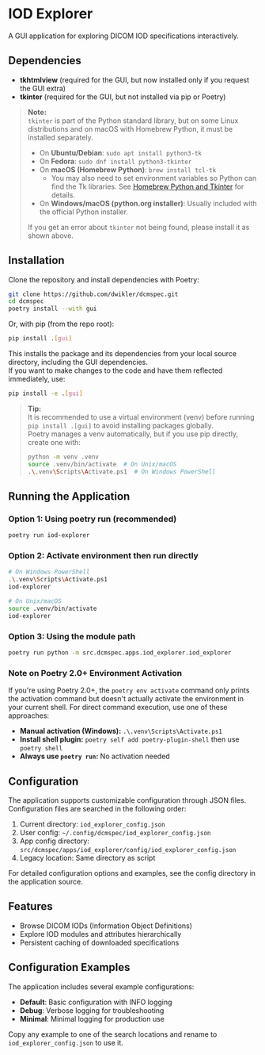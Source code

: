 # IOD Explorer

A GUI application for exploring DICOM IOD specifications interactively.

## Dependencies

- **tkhtmlview** (required for the GUI, but now installed only if you request the GUI extra)
- **tkinter** (required for the GUI, but not installed via pip or Poetry)

> **Note:**  
> `tkinter` is part of the Python standard library, but on some Linux distributions and on macOS with Homebrew Python, it must be installed separately.
>
> - On **Ubuntu/Debian**: `sudo apt install python3-tk`
> - On **Fedora**: `sudo dnf install python3-tkinter`
> - On **macOS (Homebrew Python)**: `brew install tcl-tk`
>   - You may also need to set environment variables so Python can find the Tk libraries. See [Homebrew Python and Tkinter](https://docs.brew.sh/Homebrew-and-Python#tkinter) for details.
> - On **Windows/macOS (python.org installer)**: Usually included with the official Python installer.
>
> If you get an error about `tkinter` not being found, please install it as shown above.

## Installation

Clone the repository and install dependencies with Poetry:

```bash
git clone https://github.com/dwikler/dcmspec.git
cd dcmspec
poetry install --with gui
```

Or, with pip (from the repo root):

```bash
pip install .[gui]
```

This installs the package and its dependencies from your local source directory, including the GUI dependencies.  
If you want to make changes to the code and have them reflected immediately, use:

```bash
pip install -e .[gui]
```

> **Tip:**  
> It is recommended to use a virtual environment (venv) before running `pip install .[gui]` to avoid installing packages globally.  
> Poetry manages a venv automatically, but if you use pip directly, create one with:
>
> ```bash
> python -m venv .venv
> source .venv/bin/activate  # On Unix/macOS
> .\.venv\Scripts\Activate.ps1  # On Windows PowerShell
> ```

## Running the Application

### Option 1: Using poetry run (recommended)

```bash
poetry run iod-explorer
```

### Option 2: Activate environment then run directly

```bash
# On Windows PowerShell
.\.venv\Scripts\Activate.ps1
iod-explorer

# On Unix/macOS
source .venv/bin/activate
iod-explorer
```

### Option 3: Using the module path

```bash
poetry run python -m src.dcmspec.apps.iod_explorer.iod_explorer
```

### Note on Poetry 2.0+ Environment Activation

If you're using Poetry 2.0+, the `poetry env activate` command only prints the activation command but doesn't actually activate the environment in your current shell. For direct command execution, use one of these approaches:

- **Manual activation (Windows):** `.\.venv\Scripts\Activate.ps1`
- **Install shell plugin:** `poetry self add poetry-plugin-shell` then use `poetry shell`
- **Always use `poetry run`:** No activation needed

## Configuration

The application supports customizable configuration through JSON files. Configuration files are searched in the following order:

1. Current directory: `iod_explorer_config.json`
2. User config: `~/.config/dcmspec/iod_explorer_config.json`
3. App config directory: `src/dcmspec/apps/iod_explorer/config/iod_explorer_config.json`
4. Legacy location: Same directory as script

For detailed configuration options and examples, see the config directory in the application source.

## Features

- Browse DICOM IODs (Information Object Definitions)
- Explore IOD modules and attributes hierarchically
- Persistent caching of downloaded specifications

## Configuration Examples

The application includes several example configurations:

- **Default**: Basic configuration with INFO logging
- **Debug**: Verbose logging for troubleshooting
- **Minimal**: Minimal logging for production use

Copy any example to one of the search locations and rename to `iod_explorer_config.json` to use it.
